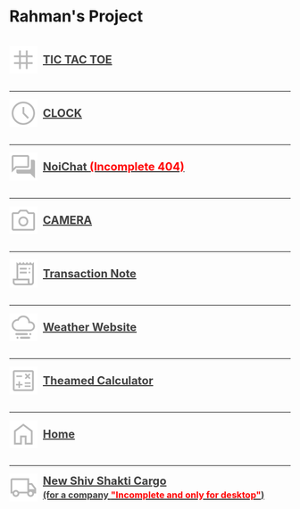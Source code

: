 # Rahman's Project
<br>
<a href="https://faizanurahman17.github.io/tictactoegame" style="display: flex; align-items: center; justify-content: start; color: #404040">
    <img src="tic-tac-toe.png" height="50px" width="50px" style="margin-right: 10px;">
    <span style="font-size: 20px; font-weight: bold;">TIC TAC TOE</span>
</a>
<br>
<hr>
<a href="https://faizanurahman17.github.io/clock" style="display: flex; align-items: center; justify-content: start; color: #404040">
    <img src="clock.png" height="50px" width="50px" style="margin-right: 10px;">
    <span style="font-size: 20px; font-weight: bold;">CLOCK</span>
</a>
<br>
<hr>
<a href="https://faizanurahman17.github.io/(NoiChat)" style="display: flex; align-items: center; justify-content: start; color: #404040">
    <img src="chat.png" height="50px" width="50px" style="margin-right: 10px;">
    <span style="font-size: 20px; font-weight: bold;">NoiChat <span style="color: red;">(Incomplete 404)</span></span>
</a>
<br>
<hr>
<!-- <a href="https://faizanurahman17.github.io/(python)" style="display: flex; align-items: center; justify-content: start; color: #404040">
    <img src="terminal.png" height="50px" width="50px" style="margin-right: 10px;">
    <span style="font-size: 20px; font-weight: bold;">PYTHON <span style="color: red;">(Incomplete 404)</span></span>
</a>
<br>
<hr> -->
<a href="https://faizanurahman17.github.io/camera" style="display: flex; align-items: center; justify-content: start; color: #404040">
    <img src="camera.png" height="50px" width="50px" style="margin-right: 10px;">
    <span style="font-size: 20px; font-weight: bold;">CAMERA</span>
</a>
<br>
<hr>
<a href="https://faizanurahman17.github.io/transaction" style="display: flex; align-items: center; justify-content: start; color: #404040">
    <img src="transection-note.png" height="50px" width="50px" style="margin-right: 10px;">
    <span style="font-size: 20px; font-weight: bold;">Transaction Note</span>
</a>
<br>
<hr>
<a href="https://faizanurahman17.github.io/weather-website" style="display: flex; align-items: center; justify-content: start; color: #404040">
    <img src="weather.png" height="50px" width="50px" style="margin-right: 10px;">
    <span style="font-size: 20px; font-weight: bold;">Weather Website</span>
</a>
<br>
<hr>
<a href="https://faizanurahman17.github.io/calculator" style="display: flex; align-items: center; justify-content: start; color: #404040">
    <img src="calc.png" height="50px" width="50px" style="margin-right: 10px;">
    <span style="font-size: 20px; font-weight: bold;">Theamed Calculator</span>
</a>
<br>
<hr>
<a href="https://faizanurahman17.github.io/home" style="display: flex; align-items: center; justify-content: start; color: #404040">
    <img src="home.png" height="50px" width="50px" style="margin-right: 10px;">
    <span style="font-size: 20px; font-weight: bold;">Home</span>
</a>
<br>
<hr>
<a href="https://faizanurahman17.github.io/newshivshakticargo" style="display: flex; align-items: center; justify-content: start; color: #404040">
    <img src="cargo.png" height="50px" width="50px" style="margin-right: 10px;">
    <span style="font-size: 20px; font-weight: bold;">New Shiv Shakti Cargo <br>
    <span style="font-size: 16px;">
    (for a company <span style="color: red;">"Incomplete and  only for desktop"</span>)</span></span>
</a>